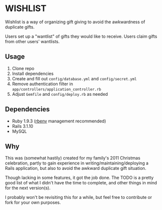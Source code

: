 WISHLIST
========

Wishlist is a way of organizing gift giving to avoid the awkwardness of duplicate gifts.

Users set up a "wantlist" of gifts they would like to receive. Users claim gifts from other users' wantlists.

Usage
-----
1. Clone repo
2. Install dependencies
3. Create and fill out `config/database.yml` and `config/secret.yml`
4. Remove authentication filter in `app/controllers/application_controller.rb`
5. Adjust `Gemfile` and `config/deploy.rb` as needed

Dependencies
------------
- Ruby 1.9.3 ([rbenv][] management recommended)
- Rails 3.1.10
- MySQL

[rbenv]: https://github.com/sstephenson/rbenv

Why
---
This was (somewhat hastily) created for my family's 2011 Christmas celebration, partly to gain experience in writing/maintaining/deploying a Rails application, but also to avoid the awkward duplicate gift situation.

Though lacking in some features, it got the job done. The TODO is a pretty good list of what I didn't have the time to complete, and other things in mind for the next version(s).

I probably won't be revisiting this for a while, but feel free to contribute or fork for your own purposes.
